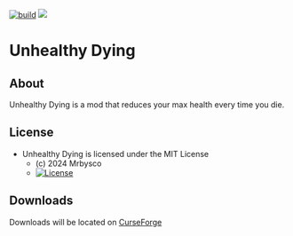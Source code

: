 [![build](https://github.com/Mrbysco/Unhealthy-Dying/actions/workflows/build.yml/badge.svg)](https://github.com/Mrbysco/Unhealthy-Dying/actions/workflows/build.yml)
[![](http://cf.way2muchnoise.eu/versions/307753.svg)](https://www.curseforge.com/minecraft/mc-mods/unhealthy-dying)

# Unhealthy Dying #

## About ##
Unhealthy Dying is a mod that reduces your max health every time you die.

## License ##
* Unhealthy Dying is licensed under the MIT License
  - (c) 2024 Mrbysco
  - [![License](https://img.shields.io/badge/License-MIT-red.svg?style=flat)](http://opensource.org/licenses/MIT)

## Downloads ##
Downloads will be located on [CurseForge](https://www.curseforge.com/minecraft/mc-mods/unhealthy-dying)